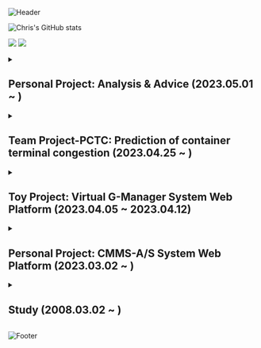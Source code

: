 ![Header](https://capsule-render.vercel.app/api?type=waving&color=276DC3&height=100&section=header)

![Chris's GitHub stats](https://github-readme-stats.vercel.app/api?username=ChrisEuristic&show_icons=true&theme=github_dark)

<img src="https://img.shields.io/badge/-eanair@kakao.com-3178C6?logo=mail.ru&logoColor=white"> <a href="https://open.kakao.com/o/sO6YhZcf" target="_blank"><img src="https://img.shields.io/badge/-Kakao Talk-FFCD00?logo=kakaotalk&logoColor=white"></a>


<details>
  <summary><h2>Personal Project: Analysis & Advice (2023.05.01 ~ )</h2></summary>
  
  ## Skill Stack
  #### Front Side: Web Page
  <img src="https://img.shields.io/badge/-Next.JS 13.3.3-000000?logo=next.js&logoColor=white"> 
  <img src="https://img.shields.io/badge/-React.JS 18.2.0-61DAFB?logo=react&logoColor=white"> 
  <img src="https://img.shields.io/badge/-VS Code 1.77.0-007ACC?logo=visual studio code&logoColor=white">

  #### Back Side - Database Server
  <img src="https://img.shields.io/badge/-Spring Boot 3.0.5-6DB33F?logo=spring boot&logoColor=white">
  <img src="https://img.shields.io/badge/-JDK 17-FF2222?logo=openjdk&logoColor=white">
  <img src="https://img.shields.io/badge/-STS 4.18.0-6DB33F?logo=spring&logoColor=white">
  <img src="https://img.shields.io/badge/-Maven-C71A36?logo=apache maven&logoColor=white">
  <img src="https://img.shields.io/badge/-MySQL-4479A1?logo=mysql&logoColor=white">
  
  #### Chat Model
  <img src="https://img.shields.io/badge/-ChatGPT 3.5 Turbo-75a99c"> 

<br><br><br><br>
</details>


<details>
  <summary><h2>Team Project-PCTC: Prediction of container terminal congestion (2023.04.25 ~ )</h2></summary>
  
  ## Skill Stack
  #### Front Side: Web Page
  <img src="https://img.shields.io/badge/-HTML5-E34F26?logo=html5&logoColor=white"> 
  <img src="https://img.shields.io/badge/-CSS3-1572B6?logo=css3&logoColor=white"> 
  <img src="https://img.shields.io/badge/-React.JS 18.2.0-61DAFB?logo=react&logoColor=white"> 
  <img src="https://img.shields.io/badge/-VS Code 1.77.0-007ACC?logo=visual studio code&logoColor=white">

  #### Back Side - Database Server
  <img src="https://img.shields.io/badge/-Spring Boot 3.0.5-6DB33F?logo=spring boot&logoColor=white">
  <img src="https://img.shields.io/badge/-JDK 17-FF2222?logo=openjdk&logoColor=white">
  <img src="https://img.shields.io/badge/-STS 4.18.0-6DB33F?logo=spring&logoColor=white">
  <img src="https://img.shields.io/badge/-Maven-C71A36?logo=apache maven&logoColor=white">
  <br>
  <img src="https://img.shields.io/badge/-H2-4479A1?logo=h2&logoColor=white">
  
  #### Data Analysis & AI Modeling
  <img src="https://img.shields.io/badge/-Python 3.10.11-3776AB?logo=python&logoColor=white"> 
  <img src="https://img.shields.io/badge/-TensorFlow-FF6F00?logo=tensorflow&logoColor=white"> 
  <img src="https://img.shields.io/badge/-Sciket learn-F7931E?logo=scikitlearn&logoColor=white"> 
  <img src="https://img.shields.io/badge/-VS Code 1.77.0-007ACC?logo=visual studio code&logoColor=white">

<br><br><br><br>
</details>


<details>
  <summary><h2>Toy Project: Virtual G-Manager System Web Platform (2023.04.05 ~ 2023.04.12)</h2></summary>
  
  ## Skill Stack
  #### Front Side: Monitoring
  <img src="https://img.shields.io/badge/-HTML5-E34F26?logo=html5&logoColor=white"> 
  <img src="https://img.shields.io/badge/-CSS3-1572B6?logo=css3&logoColor=white"> 
  <img src="https://img.shields.io/badge/-React.JS 18.2.0-61DAFB?logo=react&logoColor=white"> 
  <img src="https://img.shields.io/badge/-VS Code 1.77.0-007ACC?logo=visual studio code&logoColor=white">

  #### Back Side - Database Server
  <img src="https://img.shields.io/badge/-Spring Boot 3.0.5-6DB33F?logo=spring boot&logoColor=white">
  <img src="https://img.shields.io/badge/-JDK 17-FF2222?logo=openjdk&logoColor=white">
  <img src="https://img.shields.io/badge/-STS 4.18.0-6DB33F?logo=spring&logoColor=white">
  <img src="https://img.shields.io/badge/-Maven-C71A36?logo=apache maven&logoColor=white">
  <br>
  <img src="https://img.shields.io/badge/-MySQL-4479A1?logo=mysql&logoColor=white">
  
  #### Back Side - Virtual Manager
  <img src="https://img.shields.io/badge/-Python 3.11.2-3776AB?logo=python&logoColor=white">
  <img src="https://img.shields.io/badge/-VS Code 1.77.0-007ACC?logo=visual studio code&logoColor=white">

<br><br><br><br>
</details>


<details>
  <summary><h2>Personal Project: CMMS-A/S System Web Platform (2023.03.02 ~ )</h2></summary>
  
  ## Skill Stack
  #### Front Side
  <img src="https://img.shields.io/badge/-HTML5-E34F26?logo=html5&logoColor=white"> 
  <img src="https://img.shields.io/badge/-CSS3-1572B6?logo=css3&logoColor=white"> 
  <img src="https://img.shields.io/badge/-React.JS 18.2.0-61DAFB?logo=react&logoColor=white"> 
  <img src="https://img.shields.io/badge/-TypeScript 5.0.2-3178C6?logo=typescript&logoColor=white"> 
  <img src="https://img.shields.io/badge/-VS Code 1.77.0-007ACC?logo=visual studio code&logoColor=white">

  #### Back Side - Main Server
  <img src="https://img.shields.io/badge/-Spring Boot 3.0.5-6DB33F?logo=spring boot&logoColor=white">
  <img src="https://img.shields.io/badge/-JDK 17-FF2222?logo=openjdk&logoColor=white">
  <img src="https://img.shields.io/badge/-STS 4.18.0-6DB33F?logo=spring&logoColor=white">
  <img src="https://img.shields.io/badge/-Maven-C71A36?logo=apache maven&logoColor=white">
  
  <br>
  <img src="https://img.shields.io/badge/-MySQL-4479A1?logo=mysql&logoColor=white">
  
  #### Back Side - Local Server
  <img src="https://img.shields.io/badge/-Node.js-339933?logo=node.js&logoColor=white"> 
  <img src="https://img.shields.io/badge/-Express.js-000000?logo=express&logoColor=white"> 
  <img src="https://img.shields.io/badge/-MySQL-4479A1?logo=mysql&logoColor=white">
  
  #### Physical Computing
  <img src="https://img.shields.io/badge/-Raspberry Pi-A22846?logo=raspberry pi&logoColor=white"> 
  <img src="https://img.shields.io/badge/-C-A8B9CC?logo=c&logoColor=white">
  
  #### Mobile App
  <img src="https://img.shields.io/badge/-Flutter-02569B?logo=flutter&logoColor=white">
  
  #### Design Tools
  <img src="https://img.shields.io/badge/-Adobe Photoshop-31A8FF?logo=adobe photoshop&logoColor=white"> 
  <img src="https://img.shields.io/badge/-Adobe Lightroom-31A8FF?logo=adobe lightroom&logoColor=white"> 
  <img src="https://img.shields.io/badge/-Figma-F24E1E?logo=figma&logoColor=white">

<br><br><br><br>
</details>

<details>
  <summary><h2>Study (2008.03.02 ~ )</h2></summary>

  #### Mobile App
  <img src="https://img.shields.io/badge/-Flutter-02569B?logo=flutter&logoColor=white">

  #### Front
  <img src="https://img.shields.io/badge/-HTML5-E34F26?logo=html5&logoColor=white"> 
  <img src="https://img.shields.io/badge/-CSS3-1572B6?logo=css3&logoColor=white"> 
  <img src="https://img.shields.io/badge/-Vanilla JS-F7DF1E?logo=javascript&logoColor=white"> 
  <img src="https://img.shields.io/badge/-React.JS-61DAFB?logo=react&logoColor=white"> 
  <img src="https://img.shields.io/badge/-TypeScript-3178C6?logo=typescript&logoColor=white"> 
  <img src="https://img.shields.io/badge/-React.TSX-3178C6?logo=react&logoColor=white">

  #### Back
  <img src="https://img.shields.io/badge/-Java-FF2222?logo=openjdk&logoColor=white"> 
  <img src="https://img.shields.io/badge/-Spring Boot-6DB33F?logo=spring boot&logoColor=white"> 
  <img src="https://img.shields.io/badge/-MySQL-4479A1?logo=mysql&logoColor=white"> 
  <img src="https://img.shields.io/badge/-Node.js-339933?logo=node.js&logoColor=white"> 
  <img src="https://img.shields.io/badge/-Express.js-000000?logo=express&logoColor=white">

  #### Data Science
  <img src="https://img.shields.io/badge/-Python-3776AB?logo=python&logoColor=white"> 
  <img src="https://img.shields.io/badge/-TensorFlow-FF6F00?logo=tensorflow&logoColor=white"> 
  <img src="https://img.shields.io/badge/-R-276DC3?logo=r&logoColor=white">

  #### Design
  <img src="https://img.shields.io/badge/-Adobe Photoshop-31A8FF?logo=adobe photoshop&logoColor=white"> 
  <img src="https://img.shields.io/badge/-Adobe Lightroom-31A8FF?logo=adobe lightroom&logoColor=white"> 
  <img src="https://img.shields.io/badge/-Figma-F24E1E?logo=figma&logoColor=white">

  #### Office
  <img src="https://img.shields.io/badge/-MS Excel-217346?logo=microsoft excel&logoColor=white"> 
  <img src="https://img.shields.io/badge/-MS Access-A4373A?logo=microsoft access&logoColor=white"> 
  <img src="https://img.shields.io/badge/-MS Outlook-0078D4?logo=microsoft outlook&logoColor=white"> 
  <img src="https://img.shields.io/badge/-MS Visio-3955A3?logo=microsoft visio&logoColor=white">

  #### Game Engine
  <img src="https://img.shields.io/badge/-Unity 2D-FFFFFF?logo=unity&logoColor=black">

  #### Physical Computing
  <img src="https://img.shields.io/badge/-Raspberry Pi-A22846?logo=raspberry pi&logoColor=white"> 
  <img src="https://img.shields.io/badge/-C-A8B9CC?logo=c&logoColor=white">

</details>

![Footer](https://capsule-render.vercel.app/api?type=waving&color=auto&height=100&section=footer)
